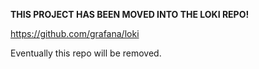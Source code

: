 


**THIS PROJECT HAS BEEN MOVED INTO THE LOKI REPO!**

https://github.com/grafana/loki

Eventually this repo will be removed.

